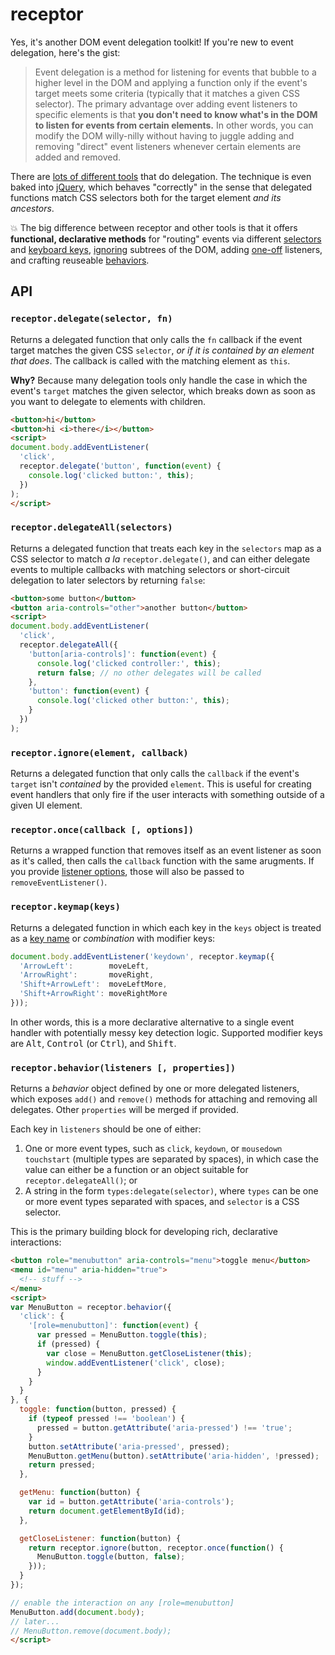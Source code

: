 # receptor
Yes, it's another DOM event delegation toolkit! If you're new to event
delegation, here's the gist:

> Event delegation is a method for listening for events that bubble to
> a higher level in the DOM and applying a function only if the event's
> target meets some criteria (typically that it matches a given CSS
> selector). The primary advantage over adding event listeners to
> specific elements is that **you don't need to know what's in the DOM
> to listen for events from certain elements.** In other words, you can
> modify the DOM willy-nilly without having to juggle adding and
> removing "direct" event listeners whenever certain elements are
> added and removed.

There are [lots of different tools][other tools] that do delegation.
The technique is even baked into [jQuery](http://api.jquery.com/on/),
which behaves "correctly" in the sense that delegated functions match
CSS selectors both for the target element _and its ancestors_.

💥 The big difference between receptor and other tools is that it offers
**functional, declarative methods** for "routing" events via different
[selectors](#delegateAll) and [keyboard keys](#keymap),
[ignoring](#ignore) subtrees of the DOM, adding [one-off](#once)
listeners, and crafting reuseable [behaviors](#behavior).

## API

### <a name="delegate"></a> `receptor.delegate(selector, fn)`
Returns a delegated function that only calls the `fn` callback if
the event target matches the given CSS `selector`, _or if it is
contained by an element that does_. The callback is called with the
matching element as `this`.

**Why?** Because many delegation tools only handle the case in which
the event's `target` matches the given selector, which breaks down
as soon as you want to delegate to elements with children.

```html
<button>hi</button>
<button>hi <i>there</i></button>
<script>
document.body.addEventListener(
  'click',
  receptor.delegate('button', function(event) {
    console.log('clicked button:', this);
  })
);
</script>
```

### <a name="delegateAll"></a> `receptor.delegateAll(selectors)`
Returns a delegated function that treats each key in the `selectors`
map as a CSS selector to match _a la_ `receptor.delegate()`, and can either
delegate events to multiple callbacks with matching selectors or
short-circuit delegation to later selectors by returning `false`:

```html
<button>some button</button>
<button aria-controls="other">another button</button>
<script>
document.body.addEventListener(
  'click',
  receptor.delegateAll({
    'button[aria-controls]': function(event) {
      console.log('clicked controller:', this);
      return false; // no other delegates will be called
    },
    'button': function(event) {
      console.log('clicked other button:', this);
    }
  })
);
```

### <a name="ignore"></a> `receptor.ignore(element, callback)`
Returns a delegated function that only calls the `callback` if the
event's `target` isn't _contained_ by the provided `element`. This
is useful for creating event handlers that only fire if the user
interacts with something outside of a given UI element.

### <a name="once"></a> `receptor.once(callback [, options])`
Returns a wrapped function that removes itself as an event listener
as soon as it's called, then calls the `callback` function with the
same arugments. If you provide [listener options][addEventListener],
those will also be passed to `removeEventListener()`.

### <a name="keymap"></a> `receptor.keymap(keys)`
Returns a delegated function in which each key in the `keys` object
is treated as a [key name] or _combination_ with modifier keys:

```js
document.body.addEventListener('keydown', receptor.keymap({
  'ArrowLeft':        moveLeft,
  'ArrowRight':       moveRight,
  'Shift+ArrowLeft':  moveLeftMore,
  'Shift+ArrowRight': moveRightMore
}));
```

In other words, this is a more declarative alternative to a single
event handler with potentially messy key detection logic. Supported
modifier keys are <kbd>Alt</kbd>, <kbd>Control</kbd> (or
<kbd>Ctrl</kbd>), and <kbd>Shift</kbd>.

### <a name="behavior"></a> `receptor.behavior(listeners [, properties])`
Returns a _behavior_ object defined by one or more delegated
listeners, which exposes `add()` and `remove()` methods for
attaching and removing all delegates. Other `properties` will be
merged if provided.

Each key in `listeners` should be one of either:

1. One or more event types, such as `click`, `keydown`, or
   `mousedown touchstart` (multiple types are separated by spaces),
   in which case the value can either be a function or an object
   suitable for `receptor.delegateAll()`; or
1. A string in the form `types:delegate(selector)`, where `types` can
   be one or more event types separated with spaces, and `selector`
   is a CSS selector.

This is the primary building block for developing rich, declarative
interactions:

```html
<button role="menubutton" aria-controls="menu">toggle menu</button>
<menu id="menu" aria-hidden="true">
  <!-- stuff -->
</menu>
<script>
var MenuButton = receptor.behavior({
  'click': {
    '[role=menubutton]': function(event) {
      var pressed = MenuButton.toggle(this);
      if (pressed) {
        var close = MenuButton.getCloseListener(this);
        window.addEventListener('click', close);
      }
    }
  }
}, {
  toggle: function(button, pressed) {
    if (typeof pressed !== 'boolean') {
      pressed = button.getAttribute('aria-pressed') !== 'true';
    }
    button.setAttribute('aria-pressed', pressed);
    MenuButton.getMenu(button).setAttribute('aria-hidden', !pressed);
    return pressed;
  },

  getMenu: function(button) {
    var id = button.getAttribute('aria-controls');
    return document.getElementById(id);
  },

  getCloseListener: function(button) {
    return receptor.ignore(button, receptor.once(function() {
      MenuButton.toggle(button, false);
    }));
  }
});

// enable the interaction on any [role=menubutton]
MenuButton.add(document.body);
// later...
// MenuButton.remove(document.body);
</script>
```

[key name]: https://developer.mozilla.org/en-US/docs/Web/API/KeyboardEvent/key
[other tools]: https://www.npmjs.com/search?q=delegate
[addEventListener]: https://developer.mozilla.org/en-US/docs/Web/API/EventTarget/addEventListener
